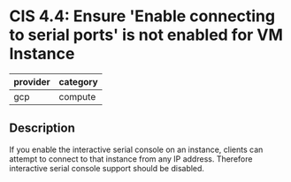 # CIS 4.4: Ensure 'Enable connecting to serial ports' is not enabled for VM Instance

provider | category
--- | ---
gcp | compute

## Description
If you enable the interactive serial console on an instance, clients can attempt to connect to that instance from any IP address. Therefore interactive serial console support should be disabled.
